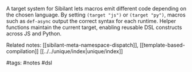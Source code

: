 A target system for Sibilant lets macros emit different code depending on the chosen language. By setting `(target "js")` or `(target "py")`, macros such as `def-async` output the correct syntax for each runtime. Helper functions maintain the current target, enabling reusable DSL constructs across JS and Python.

Related notes: [[sibilant-meta-namespace-dispatch]], [[template-based-compilation]] [[../../unique/index|unique/index]]

#tags: #notes #dsl
